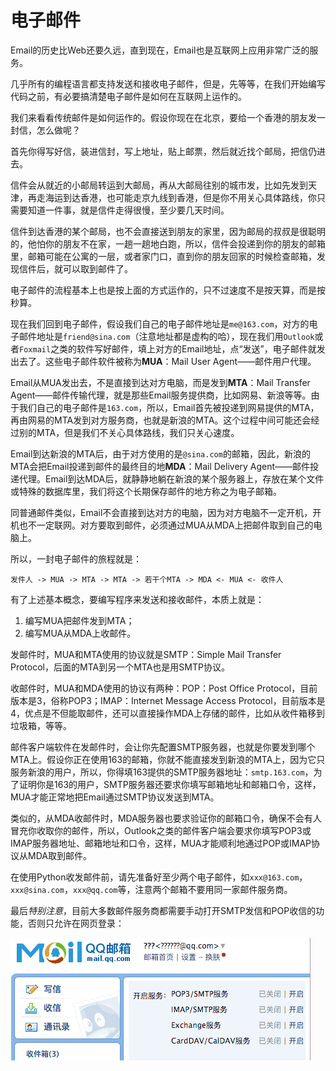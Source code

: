 # 电子邮件

Email的历史比Web还要久远，直到现在，Email也是互联网上应用非常广泛的服务。

几乎所有的编程语言都支持发送和接收电子邮件，但是，先等等，在我们开始编写代码之前，有必要搞清楚电子邮件是如何在互联网上运作的。

我们来看看传统邮件是如何运作的。假设你现在在北京，要给一个香港的朋友发一封信，怎么做呢？

首先你得写好信，装进信封，写上地址，贴上邮票，然后就近找个邮局，把信仍进去。

信件会从就近的小邮局转运到大邮局，再从大邮局往别的城市发，比如先发到天津，再走海运到达香港，也可能走京九线到香港，但是你不用关心具体路线，你只需要知道一件事，就是信件走得很慢，至少要几天时间。

信件到达香港的某个邮局，也不会直接送到朋友的家里，因为邮局的叔叔是很聪明的，他怕你的朋友不在家，一趟一趟地白跑，所以，信件会投递到你的朋友的邮箱里，邮箱可能在公寓的一层，或者家门口，直到你的朋友回家的时候检查邮箱，发现信件后，就可以取到邮件了。

电子邮件的流程基本上也是按上面的方式运作的，只不过速度不是按天算，而是按秒算。

现在我们回到电子邮件，假设我们自己的电子邮件地址是`me@163.com`，对方的电子邮件地址是`friend@sina.com`（注意地址都是虚构的哈），现在我们用`Outlook`或者`Foxmail`之类的软件写好邮件，填上对方的Email地址，点“发送”，电子邮件就发出去了。这些电子邮件软件被称为**MUA**：Mail User Agent——邮件用户代理。

Email从MUA发出去，不是直接到达对方电脑，而是发到**MTA**：Mail Transfer Agent——邮件传输代理，就是那些Email服务提供商，比如网易、新浪等等。由于我们自己的电子邮件是`163.com`，所以，Email首先被投递到网易提供的MTA，再由网易的MTA发到对方服务商，也就是新浪的MTA。这个过程中间可能还会经过别的MTA，但是我们不关心具体路线，我们只关心速度。

Email到达新浪的MTA后，由于对方使用的是`@sina.com`的邮箱，因此，新浪的MTA会把Email投递到邮件的最终目的地**MDA**：Mail Delivery Agent——邮件投递代理。Email到达MDA后，就静静地躺在新浪的某个服务器上，存放在某个文件或特殊的数据库里，我们将这个长期保存邮件的地方称之为电子邮箱。

同普通邮件类似，Email不会直接到达对方的电脑，因为对方电脑不一定开机，开机也不一定联网。对方要取到邮件，必须通过MUA从MDA上把邮件取到自己的电脑上。

所以，一封电子邮件的旅程就是：

```plain
发件人 -> MUA -> MTA -> MTA -> 若干个MTA -> MDA <- MUA <- 收件人
```

有了上述基本概念，要编写程序来发送和接收邮件，本质上就是：

1. 编写MUA把邮件发到MTA；
2. 编写MUA从MDA上收邮件。

发邮件时，MUA和MTA使用的协议就是SMTP：Simple Mail Transfer Protocol，后面的MTA到另一个MTA也是用SMTP协议。

收邮件时，MUA和MDA使用的协议有两种：POP：Post Office Protocol，目前版本是3，俗称POP3；IMAP：Internet Message Access Protocol，目前版本是4，优点是不但能取邮件，还可以直接操作MDA上存储的邮件，比如从收件箱移到垃圾箱，等等。

邮件客户端软件在发邮件时，会让你先配置SMTP服务器，也就是你要发到哪个MTA上。假设你正在使用163的邮箱，你就不能直接发到新浪的MTA上，因为它只服务新浪的用户，所以，你得填163提供的SMTP服务器地址：`smtp.163.com`，为了证明你是163的用户，SMTP服务器还要求你填写邮箱地址和邮箱口令，这样，MUA才能正常地把Email通过SMTP协议发送到MTA。

类似的，从MDA收邮件时，MDA服务器也要求验证你的邮箱口令，确保不会有人冒充你收取你的邮件，所以，Outlook之类的邮件客户端会要求你填写POP3或IMAP服务器地址、邮箱地址和口令，这样，MUA才能顺利地通过POP或IMAP协议从MDA取到邮件。

在使用Python收发邮件前，请先准备好至少两个电子邮件，如`xxx@163.com`，`xxx@sina.com`，`xxx@qq.com`等，注意两个邮箱不要用同一家邮件服务商。

最后*特别注意*，目前大多数邮件服务商都需要手动打开SMTP发信和POP收信的功能，否则只允许在网页登录：

![qqmail-setting](setting.png)

